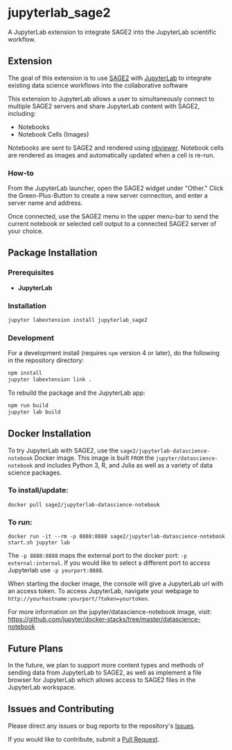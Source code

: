 # jupyterlab_sage2

A JupyterLab extension to integrate SAGE2 into the JupyterLab scientific workflow.

## Extension

The goal of this extension is to use [SAGE2](http://sage2.sagecommons.org/) with [JupyterLab](https://github.com/jupyterlab) to integrate existing data science workflows into the collaborative software

This extension to JupyterLab allows a user to simultaneously connect to multiple SAGE2 servers and share JupyterLab content with SAGE2, including:
* Notebooks
* Notebook Cells (Images)

Notebooks are sent to SAGE2 and rendered using [nbviewer](http://nbviewer.jupyter.org/). Notebook cells are rendered as images and automatically updated when a cell is re-run.

### How-to

From the JupyterLab launcher, open the SAGE2 widget under "Other." Click the Green-Plus-Button to create a new server connection, and enter a server name and address.

Once connected, use the SAGE2 menu in the upper menu-bar to send the current notebook or selected cell output to a connected SAGE2 server of your choice.

## Package Installation

### Prerequisites

* **JupyterLab**

### Installation

```bash
jupyter labextension install jupyterlab_sage2
```

### Development

For a development install (requires `npm` version 4 or later), do the following in the repository directory:

```bash
npm install
jupyter labextension link .
```

To rebuild the package and the JupyterLab app:

```bash
npm run build
jupyter lab build
```

## Docker Installation

To try JupyterLab with SAGE2, use the `sage2/jupyterlab-datascience-notebook` Docker image. This image is built `FROM` the `jupyter/datascience-notebook` and includes Python 3, R, and Julia as well as a variety of data science packages. 

### To install/update:
```
docker pull sage2/jupyterlab-datascience-notebook
```

### To run:
```
docker run -it --rm -p 8888:8888 sage2/jupyterlab-datascience-notebook start.sh jupyter lab
```

The `-p 8888:8888` maps the external port to the docker port: `-p external:internal`. If you would like to select a different port to access Jupyterlab use `-p yourport:8888`.

When starting the docker image, the console will give a JupyterLab url with an access token. To access JupyterLab, navigate your webpage to `http://yourhostname:yourport/?token=yourtoken`.

For more information on the jupyter/datascience-notebook image, visit: https://github.com/jupyter/docker-stacks/tree/master/datascience-notebook

## Future Plans

In the future, we plan to support more content types and methods of sending data from JupyterLab to SAGE2, as well as implement a file browser for JupyterLab which allows access to SAGE2 files in the JupyterLab workspace.

## Issues and Contributing
Please direct any issues or bug reports to the repository's [Issues](https://github.com/AndrewTBurks/jupyterlab_sage2/issues).

If you would like to contribute, submit a [Pull Request](https://github.com/AndrewTBurks/jupyterlab_sage2/pulls).